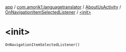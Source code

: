 [app](../../../index.md) / [com.amorjk1.languagetranslator](../../index.md) / [AboutUsActivity](../index.md) / [OnNavigationItemSelectedListener](index.md) / [&lt;init&gt;](./-init-.md)

# &lt;init&gt;

`OnNavigationItemSelectedListener()`